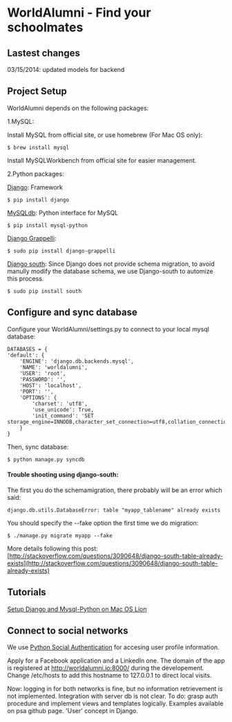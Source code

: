 # WorldAlumni - Find your schoolmates

## Lastest changes

03/15/2014: updated models for backend   

## Project Setup

WorldAlumni depends on the following packages:

1.MySQL:

Install MySQL from official site, or use homebrew (For Mac OS only):

	$ brew install mysql

Install MySQLWorkbench from official site for easier management.

2.Python packages:

[Django](https://www.djangoproject.com/): Framework

	$ pip install django

[MySQLdb](http://mysql-python.sourceforge.net/): Python interface for MySQL

	$ pip install mysql-python

[Django Grappelli](https://pypi.python.org/pypi/django-grappelli):

	$ sudo pip install django-grappelli

[Django south](http://south.readthedocs.org/en/latest/):
Since Django does not provide schema migration, to avoid manully modify the database schema, we use Django-south to automize this process.

	$ sudo pip install south


## Configure and sync database

Configure your WorldAlumni/settings.py to connect to your local mysql database:

	DATABASES = {
    'default': {
        'ENGINE': 'django.db.backends.mysql',   
        'NAME': 'worldalumni', 
        'USER': 'root',
        'PASSWORD': '',
        'HOST': 'localhost',
        'PORT': '', 
        'OPTIONS': {
            'charset': 'utf8',
            'use_unicode': True,
            'init_command': 'SET storage_engine=INNODB,character_set_connection=utf8,collation_connection=utf8_unicode_ci',
        }
    }

Then, sync database:

	$ python manage.py syncdb

#### Trouble shooting using django-south:   
The first you do the schemamigration, there probably will be an error which said:

	django.db.utils.DatabaseError: table "myapp_tablename" already exists

You should specify the --fake option the first time we do migration:

	$ ./manage.py migrate myapp --fake
	
More details following this post: [http://stackoverflow.com/questions/3090648/django-south-table-already-exists](http://stackoverflow.com/questions/3090648/django-south-table-already-exists)

## Tutorials

[Setup Django and Mysql-Python on Mac OS Lion](http://decoding.wordpress.com/2012/01/23/how-to-setup-django-and-mysql-python-on-mac-os-x-lion/)

## Connect to social networks

We use [Python Social Authentication](http://psa.matiasaguirre.net/docs/index.html) for accesing user profile information.

Apply for a Facebook application and a LinkedIn one. The domain of the app is registered at http://worldalumni.io:8000/ during the developement. Change /etc/hosts to add this hostname to 127.0.0.1 to direct local visits.

Now: logging in for both networks is fine, but no information retrievement is not implemented. Integration with server db is not clear.
To do: grasp auth procedure and implement views and templates logically. Examples available on psa github page. 'User' concept in Django.



